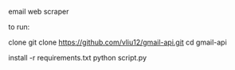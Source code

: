email web scraper

to run:

clone git clone https://github.com/vliu12/gmail-api.git
cd gmail-api

install -r requirements.txt
python script.py
